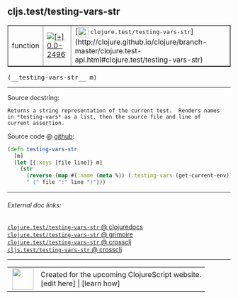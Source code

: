 ## cljs.test/testing-vars-str



 <table border="1">
<tr>
<td>function</td>
<td><a href="https://github.com/cljsinfo/cljs-api-docs/tree/0.0-2496"><img valign="middle" alt="[+] 0.0-2496" title="Added in 0.0-2496" src="https://img.shields.io/badge/+-0.0--2496-lightgrey.svg"></a> </td>
<td>
[<img height="24px" valign="middle" src="http://i.imgur.com/1GjPKvB.png"> <samp>clojure.test/testing-vars-str</samp>](http://clojure.github.io/clojure/branch-master/clojure.test-api.html#clojure.test/testing-vars-str)
</td>
</tr>
</table>


 <samp>
(__testing-vars-str__ m)<br>
</samp>

---





Source docstring:

```
Returns a string representation of the current test.  Renders names
in *testing-vars* as a list, then the source file and line of
current assertion.
```


Source code @ [github](https://github.com/clojure/clojurescript/blob/r2511/src/cljs/cljs/test.cljs#L238-L246):

```clj
(defn testing-vars-str
  [m]
  (let [{:keys [file line]} m]
    (str
      (reverse (map #(:name (meta %)) (:testing-vars (get-current-env))))
      " (" file ":" line ")")))
```

<!--
Repo - tag - source tree - lines:

 <pre>
clojurescript @ r2511
└── src
    └── cljs
        └── cljs
            └── <ins>[test.cljs:238-246](https://github.com/clojure/clojurescript/blob/r2511/src/cljs/cljs/test.cljs#L238-L246)</ins>
</pre>

-->

---



###### External doc links:

[`clojure.test/testing-vars-str` @ clojuredocs](http://clojuredocs.org/clojure.test/testing-vars-str)<br>
[`clojure.test/testing-vars-str` @ grimoire](http://conj.io/store/v1/org.clojure/clojure/1.7.0-beta3/clj/clojure.test/testing-vars-str/)<br>
[`clojure.test/testing-vars-str` @ crossclj](http://crossclj.info/fun/clojure.test/testing-vars-str.html)<br>
[`cljs.test/testing-vars-str` @ crossclj](http://crossclj.info/fun/cljs.test.cljs/testing-vars-str.html)<br>

---

 <table>
<tr><td>
<img valign="middle" align="right" width="48px" src="http://i.imgur.com/Hi20huC.png">
</td><td>
Created for the upcoming ClojureScript website.<br>
[edit here] | [learn how]
</td></tr></table>

[edit here]:https://github.com/cljsinfo/cljs-api-docs/blob/master/cljsdoc/cljs.test_testing-vars-str.cljsdoc
[learn how]:https://github.com/cljsinfo/cljs-api-docs/wiki/cljsdoc-files

<!--

This information was too distracting to show to readers, but I'll leave it
commented here since it is helpful to:

- pretty-print the data used to generate this document
- and show how to retrieve that data



The API data for this symbol:

```clj
{:ns "cljs.test",
 :name "testing-vars-str",
 :signature ["[m]"],
 :history [["+" "0.0-2496"]],
 :type "function",
 :full-name-encode "cljs.test_testing-vars-str",
 :source {:code "(defn testing-vars-str\n  [m]\n  (let [{:keys [file line]} m]\n    (str\n      (reverse (map #(:name (meta %)) (:testing-vars (get-current-env))))\n      \" (\" file \":\" line \")\")))",
          :title "Source code",
          :repo "clojurescript",
          :tag "r2511",
          :filename "src/cljs/cljs/test.cljs",
          :lines [238 246]},
 :full-name "cljs.test/testing-vars-str",
 :clj-symbol "clojure.test/testing-vars-str",
 :docstring "Returns a string representation of the current test.  Renders names\nin *testing-vars* as a list, then the source file and line of\ncurrent assertion."}

```

Retrieve the API data for this symbol:

```clj
;; from Clojure REPL
(require '[clojure.edn :as edn])
(-> (slurp "https://raw.githubusercontent.com/cljsinfo/cljs-api-docs/catalog/cljs-api.edn")
    (edn/read-string)
    (get-in [:symbols "cljs.test/testing-vars-str"]))
```

-->

